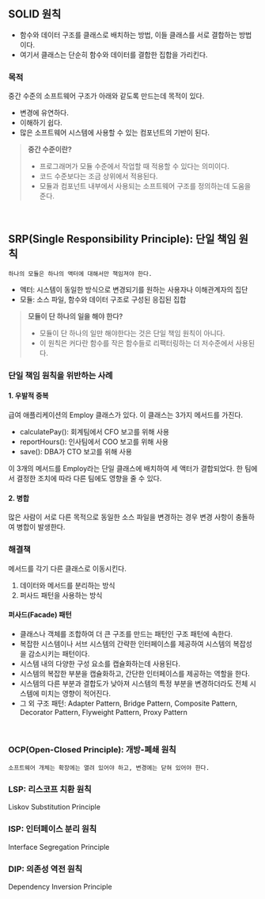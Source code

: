 ## SOLID 원칙
- 함수와 데이터 구조를 클래스로 배치하는 방법, 이들 클래스를 서로 결합하는 방법이다.
- 여기서 클래스는 단순히 함수와 데이터를 결합한 집합을 가리킨다.

### 목적
중간 수준의 소프트웨어 구조가 아래와 같도록 만드는데 목적이 있다.
- 변경에 유연하다.
- 이해하기 쉽다.
- 많은 소프트웨어 시스템에 사용할 수 있는 컴포넌트의 기반이 된다.

> **중간 수준이란?**   
> - 프로그래머가 모듈 수준에서 작업할 때 적용할 수 있다는 의미이다.
> - 코드 수준보다는 조금 상위에서 적용된다.
> - 모듈과 컴포넌트 내부에서 사용되는 소프트웨어 구조를 정의하는데 도움을 준다.

<br />

## SRP(Single Responsibility Principle): 단일 책임 원칙
```하나의 모듈은 하나의 액터에 대해서만 책임져야 한다.```
- 액터: 시스템이 동일한 방식으로 변경되기를 원하는 사용자나 이해관계자의 집단
- 모듈: 소스 파일, 함수와 데이터 구조로 구성된 응집된 집합

> **모듈이 단 하나의 일을 해야 한다?**
> - 모듈이 단 하나의 일만 해야한다는 것은 단일 책임 원칙이 아니다.
> - 이 원칙은 커다란 함수를 작은 함수들로 리팩터링하는 더 저수준에서 사용된다.

### 단일 책임 원칙을 위반하는 사례
#### 1. 우발적 중복
급여 애플리케이션의 Employ 클래스가 있다. 이 클래스는 3가지 메서드를 가진다.
- calculatePay(): 회계팀에서 CFO 보고를 위해 사용
- reportHours(): 인사팀에서 COO 보고를 위해 사용
- save(): DBA가 CTO 보고를 위해 사용

이 3개의 메서드를 Employ라는 단일 클래스에 배치하여 세 액터가 결합되었다. 한 팀에서 결정한 조치에 따라 다른 팀에도 영향을 줄 수 있다.

#### 2. 병합
많은 사람이 서로 다른 목적으로 동일한 소스 파일을 변경하는 경우 변경 사항이 충돌하여 병합이 발생한다.

### 해결책
메서드를 각기 다른 클래스로 이동시킨다.
1. 데이터와 메서드를 분리하는 방식
2. 퍼사드 패턴을 사용하는 방식

#### 퍼사드(Facade) 패턴
- 클래스나 객체를 조합하여 더 큰 구조를 만드는 패턴인 구조 패턴에 속한다.
- 복잡한 시스템이나 서브 시스템의 간략한 인터페이스를 제공하여 시스템의 복잡성을 감소시키는 패턴이다.
- 시스템 내의 다양한 구성 요소를 캡슐화하는데 사용된다.
- 시스템의 복잡한 부분을 캡슐화하고, 간단한 인터페이스를 제공하는 역할을 한다.
- 시스템의 다른 부분과 결합도가 낮아져 시스템의 특정 부분을 변경하더라도 전체 시스템에 미치는 영향이 적어진다.
- 그 외 구조 패턴: Adapter Pattern, Bridge Pattern, Composite Pattern, Decorator Pattern, Flyweight Pattern, Proxy Pattern

<br />

### OCP(Open-Closed Principle): 개방-폐쇄 원칙
```소프트웨어 개체는 확장에는 열려 있어야 하고, 변경에는 닫혀 있어야 한다.```



### LSP: 리스코프 치환 원칙
Liskov Substitution Principle
### ISP: 인터페이스 분리 원칙
Interface Segregation Principle
### DIP: 의존성 역전 원칙
Dependency Inversion Principle
